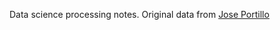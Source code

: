 Data science processing notes. Original data from [Jose Portillo](https://www.udemy.com/course/python-for-data-science-and-machine-learning-bootcamp/)
